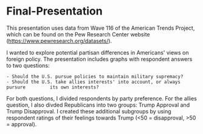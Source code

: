 # Final-Presentation

This presentation uses data from Wave 116 of the American Trends Project, which can be found on the Pew Research Center website (https://www.pewresearch.org/datasets/). 

I wanted to explore potential partisan differences in Americans' views on foreign policy. The presentation includes graphs with respondent answers to two questions:

    - Should the U.S. pursue policies to maintain military supremacy?
    - Should the U.S. take allies interests' into account, or always pursure         its own interests?

For both questions, I divided respondents by party preference. For the allies question, I also divded Republicans into two groups: Trump Approval and Trump Disapproval. I created these additional subgroups by using respondent ratings of their feelings towards Trump (<50 = disapproval, >50 = approval).  
